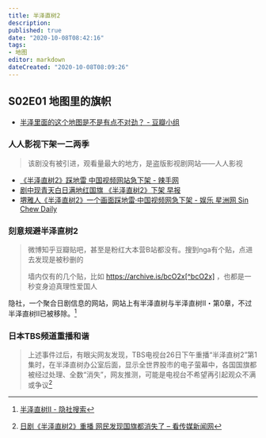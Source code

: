 ```yaml
---
title: 半泽直树2
description:
published: true
date: "2020-10-08T08:42:16"
tags:
- 地图
editor: markdown
dateCreated: "2020-10-08T08:09:26"
---
```


## S02E01 地图里的旗帜

+ [半泽里面的这个地图是不是有点不对劲？ - 豆瓣小组](https://archive.is/bcO2x "https://www.douban.com/group/topic/185504800/")

### 人人影视下架一二两季

> 该剧没有被引进，观看量最大的地方，是盗版影视剧网站——人人影视

+ [《半泽直树2》踩地雷 中国视频网站急下架 - 辣手网](https://web.archive.org/web/20200805014308/https://www.laksou.com/?p=77369)
+ [剧中现青天白日满地红国旗 《半泽直树2》下架 早报](https://web.archive.org/web/20201008025809/https://www.zaobao.com.sg/zentertainment/movies-and-tv/story20200723-1071371)
+ [堺雅人《半泽直树2》一个画面踩地雷·中国视频网急下架 - 娱乐 星洲网 Sin Chew Daily](https://web.archive.org/web/20201008063719/https://www.sinchew.com.my/content/content_2311500.html)

### 刻意规避半泽直树2

> 微博知乎豆瓣贴吧，甚至是粉红大本营B站都没有。搜到nga有个贴，点进去发现是被秒删的
>
> 墙内仅有的几个贴，比如 https://archive.is/bcO2x[^bcO2x] ，也都是一秒变身迫真理性爱国人

[^bcO2x]: [半泽直树2这青天白日旗怎么墙内不仅没有节奏，连消息都几乎没有？ : chonglangTV](https://archive.is/B67Ge "https://www.reddit.com/r/chonglangTV/comments/hup6qq/半泽直树2这青天白日旗怎么墙内不仅没有节奏连消息都几乎没有/")

隐社，一个聚合日剧信息的网站，网站上有半泽直树与半泽直树II・第0章，不过半泽直树II已被移除。[^mMF9x]

[^mMF9x]: [半泽直树II - 隐社搜索](https://archive.is/mMF9x "https://cse.google.com/cse?cx=012049098817790588292:pirjbdji3ec&ie=UTF-8&q=半泽直树II")

### 日本TBS频道重播和谐

> 上述事件过后，有眼尖网友发现，TBS电视台26日下午重播“半泽直树2”第1集时，在半泽直树办公室后面，显示全世界股市的电子萤幕中，各国国旗都被经过处理、全数“消失”，网友推测，可能是电视台不希望再引起观众不满或争议[^02ce7a7d2bb1]

[^02ce7a7d2bb1]: [日剧《半泽直树2》重播 网民发现国旗都消失了 – 看传媒新闻网](https://web.archive.org/web/20201007133826/https://vct.news/news/8c5dda97-78a1-4096-8e15-02ce7a7d2bb1)

<!--
[为什么日剧近些年来几乎没有视频网站正版引进？ - 知乎](https://archive.is/z7QDu "https://www.zhihu.com/question/22092749")
-->
